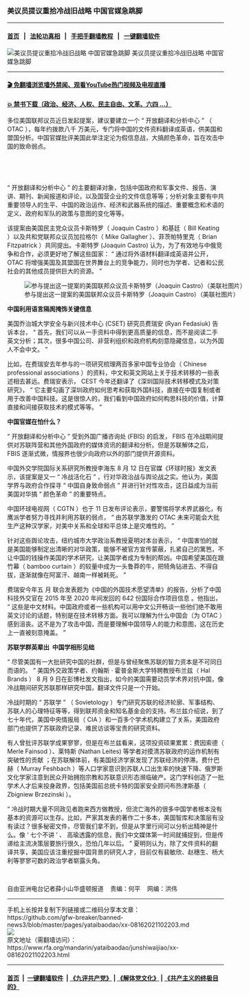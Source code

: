 ### 美议员提议重拾冷战旧战略  中国官媒急跳脚
------------------------

#### [首页](https://github.com/gfw-breaker/banned-news3/blob/master/README.md) &nbsp;&nbsp;|&nbsp;&nbsp; [法轮功真相](https://github.com/begood0513/basic/blob/master/README.md)  &nbsp;&nbsp;|&nbsp;&nbsp; [手把手翻墙教程](https://github.com/gfw-breaker/guides/wiki)  &nbsp;&nbsp;|&nbsp;&nbsp; [一键翻墙软件](https://github.com/gfw-breaker/nogfw/blob/master/README.md)  



<div id="headerimg">
 <img alt="美议员提议重拾冷战旧战略  中国官媒急跳脚" src="https://www.rfa.org/mandarin/yataibaodao/junshiwaijiao/xx-08162021102203.html/@@images/73c1d9ad-c82a-41b8-81e8-3b42168ffd17.jpeg" title="美议员提议重拾冷战旧战略  中国官媒急跳脚"/>
 <span class="lead_image_caption">
  美议员提议重拾冷战旧战略  中国官媒急跳脚
 </span>
 <!-- zoomattribute -->
</div>

<hr/>


#### [ 🎬  免翻墙浏览墙外禁闻、观看YouTube热门视频及电视直播](https://github.com/gfw-breaker/HelloWorld)

#### [ 💥  禁书下载（政治、经济、人权、民主自由、文革、六四 ...）](https://github.com/gfw-breaker/books/blob/master/README.md)

<div id="storytext">
 <p>
 </p>
 <p>
  多位美国联邦议员近日发起提案，建议要建立一个
  <span>
   “
  </span>
  <span>
   开放翻译和分析中心
  </span>
  <span>
   ”
  </span>
  <span>
   （
  </span>
  <span>
   OTAC
  </span>
  <span>
   ），每年约拨款八千
  </span>
  <span>
  </span>
  <span>
   万美元，专门将中国的文件资料翻译成英语，供美国和盟国分析。中国官媒批评美国此举注定沦为假信息战，大搞颜色革命，旨在攻击中国的致命弱点。
   <p>
    <br/>
   </p>
   <p>
    <br/>
   </p>
   <p>
    <span>
     “
    </span>
    <span>
     开放翻译和分析中心
    </span>
    <span>
     ”
    </span>
    <span>
     的主要翻译对象，包括中国政府和军事文件、报告、演讲、期刊、新闻报道和评论，以及国营企业的文件信息等等；分析对象主要有中共重要领导人的生平、中国的政治运作、经济和武器系统的描述、重要概念和术语的定义、政府和军队的政策与意图的变化等等。
    </span>
   </p>
   <p>
    <span>
     该提案由美国民主党众议员卡斯特罗（
    </span>
    <span>
     Joaquin Castro
    </span>
    <span>
     ）和基廷（
    </span>
    <span>
     Bill Keating
    </span>
    <span>
     ）以及共和党联邦众议员加拉格尔（
    </span>
    <span>
     Mike Gallagher
    </span>
    <span>
     ）、菲茨帕特里克（
    </span>
    <span>
     Brian Fitzpatrick
    </span>
    <span>
     ）共同提出。卡斯特罗
    </span>
    <span>
     (Joaquin Castro)
    </span>
    <span>
     认为，为了有效地与中俄竞争和合作，必须更好地了解这些国家：
    </span>
    <span>
     “
    </span>
    <span>
     通过将外语材料翻译成英语并公开，
    </span>
    <span>
     OTAC
    </span>
    <span>
     将增强美国及其盟国在世界舞台上的竞争能力，同时也为学者、记者和公民社会的其他成员提供巨大的资源。
    </span>
    <span>
     ”
    </span>
   </p>
   <p>
    <span>
     <figure class="image-richtext image-inline captioned" style="width:680px;">
      <img alt="参与提出这一提案的美国联邦众议员卡斯特罗（Joaquin Castro）（美联社图片）" src="https://www.rfa.org/mandarin/yataibaodao/junshiwaijiao/xx-08162021102203.html/xx0816.jpg/@@images/4ff42bae-44b8-497e-ae8e-d24fdfad613a.jpeg" title="xx0816.jpg"/>
      <figcaption class="image-caption">
       参与提出这一提案的美国联邦众议员卡斯特罗（Joaquin Castro）（美联社图片）
      </figcaption>
      <small>
      </small>
     </figure>
    </span>
   </p>
   <p>
    <strong>
     中国利用语言隔阂掩饰关键信息
    </strong>
   </p>
   <p>
    <span>
     美国乔治城大学安全与新兴技术中心
    </span>
    <span>
     (CSET)
    </span>
    <span>
     研究员费瑞安
    </span>
    <span>
     (Ryan Fedasiuk)
    </span>
    <span>
     告诉本台，
    </span>
    <span>
     “
    </span>
    <span>
     首先，我们可以从一手资料中得到更高质量的信息，而不是阅读二手英文分析；其次，很多中国公司、非营利组织和政府机构刻意隐藏信息，以为外国人不会中文。
    </span>
    <span>
     ”
    </span>
   </p>
   <p>
    <span>
     比如，在费瑞安去年参与的一项研究梳理两百多家中国专业协会（
    </span>
    <span>
     Chinese professional associations
    </span>
    <span>
     ）的资料，中文和英文网站上关于技术转移的一些表述相去甚远。费瑞安表示，
    </span>
    <span>
     CEST
    </span>
    <span>
     今年还翻译了《深圳国际技术转移模式及对策研究》，
    </span>
    <span>
     “
    </span>
    <span>
     它主要勾画了深圳政府如何思考和获取外国科技，直接在中国复制或者用于改善中国科技。这是很惊人的，我们看到中国政府如何构思科技的价值，计算直接和间接获取技术的模式等等。
    </span>
    <span>
     ”
    </span>
   </p>
   <p>
    <strong>
     中国官媒在怕什么？
    </strong>
   </p>
   <p>
    <span>
     “
    </span>
    <span>
     开放翻译和分析中心
    </span>
    <span>
     ”
    </span>
    <span>
     受到外国广播咨询处
    </span>
    <span>
     (FBIS)
    </span>
    <span>
     的启发，
    </span>
    <span>
     FBIS
    </span>
    <span>
     在冷战期间提供对苏联阵营和其他外国政府的媒体资讯的翻译和分析。但是苏联解体之后，
    </span>
    <span>
     FBIS
    </span>
    <span>
     逐渐式微，情报界也很少向政府以外的部门提供开源资料。
    </span>
   </p>
   <p>
    <span>
     中国外交学院国际关系研究所教授李海东
    </span>
    <span>
     8
    </span>
    <span>
     月
    </span>
    <span>
     12
    </span>
    <span>
     日在官媒《环球时报》发文表示，该提案是又一
    </span>
    <span>
     “
    </span>
    <span>
     冷战活化石
    </span>
    <span>
     ”
    </span>
    <span>
     ，行对华政治战与舆论战之实。他认为，美国学界与政府合作探寻
    </span>
    <span>
     “
    </span>
    <span>
     中国自身致命弱点
    </span>
    <span>
     ”
    </span>
    <span>
     并进行针对性攻击，这日益成为当前美国对华搞
    </span>
    <span>
     “
    </span>
    <span>
     颜色革命
    </span>
    <span>
     ”
    </span>
    <span>
     的重要特点。
    </span>
   </p>
   <p>
    <span>
     中国环球电视网（
    </span>
    <span>
     CGTN
    </span>
    <span>
     ）也于
    </span>
    <span>
     11
    </span>
    <span>
     日发布评论表示，要警惕将学术界武器化，有鹰派学者努力寻找并利用苏联的弱点，
    </span>
    <span>
     “
    </span>
    <span>
     由苏联学激发的
    </span>
    <span>
     OTAC
    </span>
    <span>
     未来可能会大批生产这种汉学家，对美中关系和全球和平总体上是灾难性的。
    </span>
    <span>
     ”
    </span>
   </p>
   <p>
    <span>
     针对这些舆论攻击，纽约城市大学政治系教授夏明对本台表示，
    </span>
    <span>
     “
    </span>
    <span>
     中国害怕的就是美国能够制定出清晰的对华政策，能够不被官方宣传蒙蔽，扎紧自己的篱笆，不让中国的钱操作美国的学术研究，让美国学者成为专制的帮凶。中国希望美国在跟竹幕（
    </span>
    <span>
     bamboo curtain
    </span>
    <span>
     ）的较量中成为一头鲁莽的牛，把犄角钻进去、不得自拔，逐渐就像在阿富汗、越南一样被耗死。
    </span>
    <span>
     ”
    </span>
   </p>
   <p>
    <span>
     费瑞安今年五
    </span>
    <span>
    </span>
    <span>
     月
    </span>
    <span>
     联合发表题为《中国的外国技术愿望清单》的报告，分析了中国科技外交官在
    </span>
    <span>
     2015
    </span>
    <span>
     年至
    </span>
    <span>
     2020
    </span>
    <span>
     年间发回的
    </span>
    <span>
     642
    </span>
    <span>
     份国际合作项目信息
    </span>
    <span>
     。他指出，
    </span>
    <span>
     “
    </span>
    <span>
     这些是中文材料。中国政府或者一些机构可以用中文公开畅谈一些他们绝不敢用英文讨论的话题，特别是在技术转移方面。我可以理解为什么中国会（为
    </span>
    <span>
     OTAC
    </span>
    <span>
     ）感到沮丧。这不是为了攻击中国，而是要理解中国领导人的能力和意图，这在历史上一直被刻意掩盖。
    </span>
    <span>
     ”
    </span>
   </p>
   <p>
    <strong>
     苏联学群英辈出  中国学相形见绌
    </strong>
   </p>
   <p>
    <span>
     “
    </span>
    <span>
     尽管美国有一大批研究中国的社群，但是与曾经聚焦苏联的智力资本是不可同日而语的。
    </span>
    <span>
     ”
    </span>
    <span>
     美国外交政策学者、约翰斯
    </span>
    <span>
     ·
    </span>
    <span>
     霍普金斯大学特聘教授布兰兹（
    </span>
    <span>
     Hal Brands
    </span>
    <span>
     ）
    </span>
    <span>
     8
    </span>
    <span>
     月
    </span>
    <span>
     9
    </span>
    <span>
     日在彭博社发文指出，如今的美国需要动员学术界对抗中国，像冷战期间研究苏联那样研究中国，翻译文件只是一个开始。
    </span>
   </p>
   <p>
    <span>
     冷战时期的
    </span>
    <span>
     “
    </span>
    <span>
     苏联学
    </span>
    <span>
     ”
    </span>
    <span>
     （
    </span>
    <span>
     Sovietology
    </span>
    <span>
     ）专门研究苏联的经济轮廓、军事结构、苏联人的心理特征等等，得到联邦资金和知名基金会的支持。布兰兹介绍说，到了七十年代，美国中央情报局（
    </span>
    <span>
     CIA
    </span>
    <span>
     ）和一百多个学术机构建立了关系，美国政府部门也提供了苏联政府记录、难民访谈等宝贵的研究资料。
    </span>
   </p>
   <p>
    <span>
     有人曾批评苏联学成果寥寥，但是在布兰兹看来，这项投资硕果累累：费因索德（
    </span>
    <span>
     Merle Fainsod
    </span>
    <span>
     ）、莱特斯
    </span>
    <span>
     (Nathan Leites)
    </span>
    <span>
     等学者对摸清苏联政府的运作机制有突破性的贡献
    </span>
    <span>
     <span>
      ；在苏联解体前，有美国经济学家发现了苏联经济的停滞。费什巴赫（
     </span>
    </span>
    <span>
     Murray Feshbach
    </span>
    <span>
     ）等人口学家意识到苏联人口出生率的快速下降、俄罗斯文化学家注意到民众开始拥抱宗教和苏联意识形态濒临破产。这门学科创造了一批学术人才后来投身政界，包括美国前总统卡特的国家安全顾问布热津斯基（
    </span>
    <span>
     Zbigniew Brzezinski
    </span>
    <span>
     ）。
    </span>
   </p>
   <p>
    <span>
     “
    </span>
    <span>
     冷战时期大量不同政见者跑来西方做教授，但流亡海外的很多中国学者根本没有基本的资源可以生存。比如，严家其发表的著作二十多本，美国智库和决策层有没有读过？很多秘密文件，尽管我们拿不到，但是从字里行间可以分析出精神是什么。像
    </span>
    <span>
     ‘
    </span>
    <span>
     七个不讲
    </span>
    <span>
     ’
    </span>
    <span>
     、
    </span>
    <span>
     <span>
      高瑜透露的信息，我们中文媒体第一时间就捕捉到，但是传递给主流决策层要旅行很久，恐怕几年以后。
     </span>
    </span>
    <span>
     ”
    </span>
    <span>
     夏明则认为，除了文件资料的翻译共享，美国应该注重挖掘中国背景的研究人才，目前仅有裴敏欣、赵穗生、杨大利等寥寥可数的政治学者崭露头角。
    </span>
   </p>
   <p>
    <br/>
   </p>
   <p>
    <span>
     自由亚洲电台记者薛小山华盛顿报道    责编：何平    网编：洪伟
     <br/>
    </span>
   </p>
  </span>
 </p>
</div>

<hr/>
手机上长按并复制下列链接或二维码分享本文章：<br/>
https://github.com/gfw-breaker/banned-news3/blob/master/pages/yataibaodao/xx-08162021102203.md <br/>
<a href='https://github.com/gfw-breaker/banned-news3/blob/master/pages/yataibaodao/xx-08162021102203.md'><img src='https://github.com/gfw-breaker/banned-news3/blob/master/pages/yataibaodao/xx-08162021102203.md.png'/></a> <br/>
原文地址（需翻墙访问）：https://www.rfa.org/mandarin/yataibaodao/junshiwaijiao/xx-08162021102203.html


------------------------
#### [首页](https://github.com/gfw-breaker/banned-news3/blob/master/README.md) &nbsp;|&nbsp; [一键翻墙软件](https://github.com/gfw-breaker/nogfw/blob/master/README.md) &nbsp;| [《九评共产党》](https://github.com/gfw-breaker/9ping.md/blob/master/README.md#九评之一评共产党是什么) | [《解体党文化》](https://github.com/gfw-breaker/jtdwh.md/blob/master/README.md) | [《共产主义的终极目的》](https://github.com/gfw-breaker/gczydzjmd.md/blob/master/README.md)


<img src='http://gfw-breaker.win/banned-news3/pages/yataibaodao/xx-08162021102203.md' width='0px' height='0px'/>